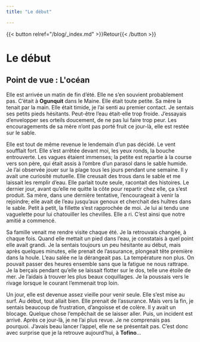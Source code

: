 ```yaml
---
title: "Le début"

---
```


{{< button relref="/blog/_index.md" >}}Retour{{< /button >}}

# Le début
## Point de vue : L'océan

Elle est arrivée un matin de fin d’été. Elle ne s’en souvient probablement pas. C’était à **Ogunquit** dans le Maine. Elle était toute petite. Sa mère la tenait par la main. Elle était timide, je l’ai senti au premier contact. Je sentais ses petits pieds hésitants. Peut-être l’eau était-elle trop froide.  J’essayais d’envelopper ses orteils doucement, de ne pas lui faire trop peur. Les encouragements de sa mère n’ont pas porté fruit ce jour-là, elle est restée sur le sable.


Elle est tout de même revenue le lendemain d’un pas décidé. Le vent soufflait fort. Elle s’est arrêtée devant moi, les yeux ronds, la bouche entrouverte. Les vagues étaient immenses; la petite est repartie à la course vers son père, qui était assis à l’ombre d’un parasol dans le sable humide. Je l’ai observée jouer sur la plage tous les jours pendant une semaine. Il y avait une curiosité mutuelle. Elle creusait des trous dans le sable et me laissait les remplir d’eau. Elle parlait toute seule, racontait des histoires. Le dernier jour, avant qu’elle ne quitte la côte pour repartir chez elle, ça s’est produit. Sa mère, dans une dernière tentative, l’encourageait à venir la rejoindre; elle avait de l’eau jusqu’aux genoux et cherchait des huîtres dans le sable. Petit à petit, la fillette s’est rapprochée de moi. Je lui ai tendu une vaguelette pour lui chatouiller les chevilles. Elle a ri. C’est ainsi que notre amitié a commencé. 


Sa famille venait me rendre visite chaque été. Je la retrouvais changée, à chaque fois. Quand elle mettait un pied dans l’eau, je constatais à quel point elle avait grandi. Je la sentais toujours un peu hésitante au début, mais après quelques minutes, elle prenait de l’assurance, plongeait tête première dans la houle. L’eau salée ne la dérangeait pas. La température non plus. On pouvait passer des heures ensemble sans que la fatigue ne nous rattrape. Je la berçais pendant qu’elle se laissait flotter sur le dos, telle une étoile de mer. Je l’aidais à trouver les plus beaux coquillages. Je la poussais vers le rivage lorsque le courant l’emmenait trop loin. 

Un jour, elle est devenue assez vieille pour venir seule. Elle s’est mise au surf. Au début, tout allait bien. Elle prenait de l’assurance. Mais vers la fin, je sentais beaucoup de frustration, d’angoisse et de colère. Il y avait un blocage. Quelque chose l’empêchait de se laisser aller. Puis, un incident est arrivé. Après ce jour-là, je ne l’ai plus revue. Je ne comprenais pas pourquoi. J’avais beau lancer l’appel, elle ne se présentait pas. C’est donc avec surprise que je la retrouve aujourd’hui, à **Tofino**…




